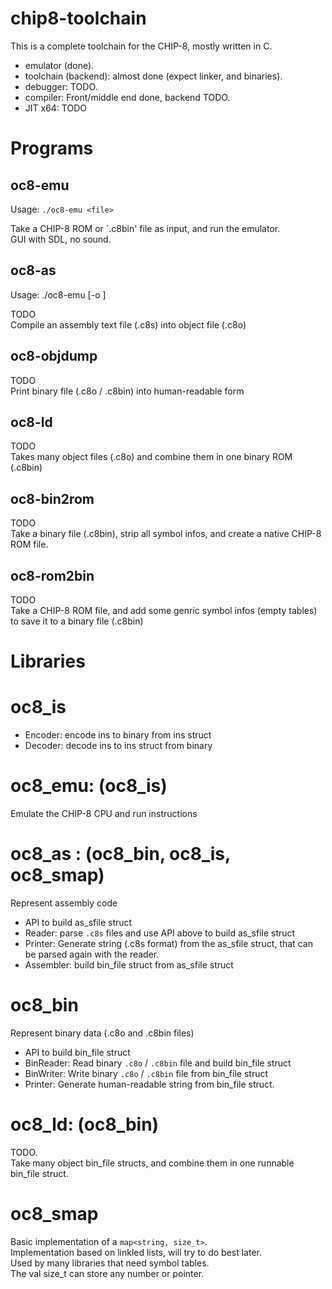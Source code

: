 
# chip8-toolchain

This is a complete toolchain for the CHIP-8, mostly written in C.  
- emulator (done).  
- toolchain (backend): almost done (expect linker, and binaries).  
- debugger: TODO.  
- compiler: Front/middle end done, backend TODO.  
- JIT x64: TODO

# Programs

## oc8-emu

Usage: `./oc8-emu <file>`

Take a CHIP-8 ROM or `.c8bin' file as input, and run the emulator.  
GUI with SDL, no sound.

## oc8-as

Usage: ./oc8-emu <input-file> [-o <output-file>]

TODO  
Compile an assembly text file (.c8s) into object file (.c8o)

## oc8-objdump

TODO  
Print binary file (.c8o / .c8bin) into human-readable form

## oc8-ld

TODO  
Takes many object files (.c8o) and combine them in one binary ROM (.c8bin)

## oc8-bin2rom

TODO  
Take a binary file (.c8bin), strip all symbol infos, and create a native CHIP-8 ROM file.

## oc8-rom2bin

TODO  
Take a CHIP-8 ROM file, and add some genric symbol infos (empty tables) 
to save it to a binary file (.c8bin)


# Libraries

# oc8_is

- Encoder: encode ins to binary from ins struct
- Decoder: decode ins to ins struct from binary

# oc8_emu: (oc8_is)

Emulate the CHIP-8 CPU and run instructions

# oc8_as : (oc8_bin, oc8_is, oc8_smap)

Represent assembly code

- API to build as_sfile struct
- Reader: parse `.c8s` files and use API above to build as_sfile struct
- Printer: Generate string (.c8s format) from the as_sfile struct, 
that can be parsed again with the reader.
- Assembler: build bin_file struct from as_sfile struct

# oc8_bin

Represent binary data (.c8o and .c8bin files)

- API to build bin_file struct
- BinReader: Read binary `.c8o` / `.c8bin` file and build bin_file struct
- BinWriter: Write binary `.c8o` / `.c8bin` file from bin_file struct
- Printer: Generate human-readable string from bin_file struct.

# oc8_ld: (oc8_bin)

TODO.  
Take many object bin_file structs, and combine them in one runnable bin_file struct.  


# oc8_smap

Basic implementation of a `map<string, size_t>`.  
Implementation based on linkled lists, will try to do best later.  
Used by many libraries that need symbol tables.  
The val size_t can store any number or pointer.  

